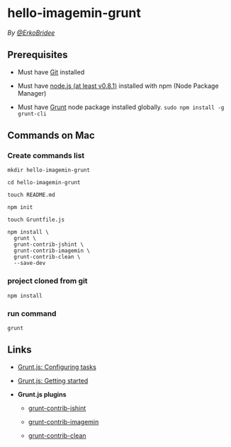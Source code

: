 # hello-imagemin-grunt

*By [@ErkoBridee](https://twitter.com/erkobridee)*

## Prerequisites

* Must have [Git](http://git-scm.com/) installed

* Must have [node.js (at least v0.8.1)](http://nodejs.org/) installed with npm (Node Package Manager)

* Must have [Grunt](https://github.com/gruntjs/grunt) node package installed globally.  `sudo npm install -g grunt-cli`


## Commands on Mac

### Create commands list

```
mkdir hello-imagemin-grunt

cd hello-imagemin-grunt

touch README.md

npm init

touch Gruntfile.js

npm install \
  grunt \
  grunt-contrib-jshint \
  grunt-contrib-imagemin \
  grunt-contrib-clean \
  --save-dev
```

### project cloned from git

```
npm install
```

### run command

```
grunt
```

## Links

* [Grunt.js: Configuring tasks](http://gruntjs.com/configuring-tasks)

* [Grunt.js: Getting started](http://gruntjs.com/getting-started)

* **Grunt.js plugins**

  * [grunt-contrib-jshint](https://github.com/gruntjs/grunt-contrib-jshint)

  * [grunt-contrib-imagemin](https://github.com/gruntjs/grunt-contrib-imagemin)

  * [grunt-contrib-clean](https://github.com/gruntjs/grunt-contrib-clean)

